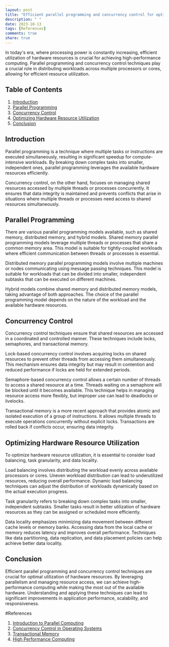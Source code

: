 ```yaml
---
layout: post
title: "Efficient parallel programming and concurrency control for optimal utilization of hardware resources"
description: " "
date: 2023-10-13
tags: [References]
comments: true
share: true
---
```


In today's era, where processing power is constantly increasing, efficient utilization of hardware resources is crucial for achieving high-performance computing. Parallel programming and concurrency control techniques play a crucial role in distributing workloads across multiple processors or cores, allowing for efficient resource utilization.

## Table of Contents
1. [Introduction](#introduction)
2. [Parallel Programming](#parallel-programming)
3. [Concurrency Control](#concurrency-control)
4. [Optimizing Hardware Resource Utilization](#optimizing-hardware-resource-utilization)
5. [Conclusion](#conclusion)

## Introduction<a name="introduction"></a>

Parallel programming is a technique where multiple tasks or instructions are executed simultaneously, resulting in significant speedup for compute-intensive workloads. By breaking down complex tasks into smaller, independent ones, parallel programming leverages the available hardware resources efficiently.

Concurrency control, on the other hand, focuses on managing shared resources accessed by multiple threads or processes concurrently. It ensures that data integrity is maintained and prevents conflicts that arise in situations where multiple threads or processes need access to shared resources simultaneously.

## Parallel Programming<a name="parallel-programming"></a>

There are various parallel programming models available, such as shared memory, distributed memory, and hybrid models. Shared memory parallel programming models leverage multiple threads or processes that share a common memory area. This model is suitable for tightly-coupled workloads where efficient communication between threads or processes is essential.

Distributed memory parallel programming models involve multiple machines or nodes communicating using message passing techniques. This model is suitable for workloads that can be divided into smaller, independent subtasks that can be executed on different machines.

Hybrid models combine shared memory and distributed memory models, taking advantage of both approaches. The choice of the parallel programming model depends on the nature of the workload and the available hardware resources.

## Concurrency Control<a name="concurrency-control"></a>

Concurrency control techniques ensure that shared resources are accessed in a coordinated and controlled manner. These techniques include locks, semaphores, and transactional memory.

Lock-based concurrency control involves acquiring locks on shared resources to prevent other threads from accessing them simultaneously. This mechanism ensures data integrity but may result in contention and reduced performance if locks are held for extended periods.

Semaphore-based concurrency control allows a certain number of threads to access a shared resource at a time. Threads waiting on a semaphore will be blocked until it becomes available. This technique helps in managing resource access more flexibly, but improper use can lead to deadlocks or livelocks.

Transactional memory is a more recent approach that provides atomic and isolated execution of a group of instructions. It allows multiple threads to execute operations concurrently without explicit locks. Transactions are rolled back if conflicts occur, ensuring data integrity.

## Optimizing Hardware Resource Utilization<a name="optimizing-hardware-resource-utilization"></a>

To optimize hardware resource utilization, it is essential to consider load balancing, task granularity, and data locality.

Load balancing involves distributing the workload evenly across available processors or cores. Uneven workload distribution can lead to underutilized resources, reducing overall performance. Dynamic load balancing techniques can adjust the distribution of workloads dynamically based on the actual execution progress.

Task granularity refers to breaking down complex tasks into smaller, independent subtasks. Smaller tasks result in better utilization of hardware resources as they can be assigned or scheduled more efficiently.

Data locality emphasizes minimizing data movement between different cache levels or memory banks. Accessing data from the local cache or memory reduces latency and improves overall performance. Techniques like data partitioning, data replication, and data placement policies can help achieve better data locality.

## Conclusion<a name="conclusion"></a>

Efficient parallel programming and concurrency control techniques are crucial for optimal utilization of hardware resources. By leveraging parallelism and managing resource access, we can achieve high-performance computing while making the most out of the available hardware. Understanding and applying these techniques can lead to significant improvements in application performance, scalability, and responsiveness.

#References
1. [Introduction to Parallel Computing](https://software.intel.com/content/www/us/en/develop/articles/introduction-to-parallel-computing.html)
2. [Concurrency Control in Operating Systems](https://www.geeksforgeeks.org/concurrency-control-in-operating-systems/)
3. [Transactional Memory](https://en.wikipedia.org/wiki/Transactional_memory)  
4. [High Performance Computing](https://www.nersc.gov/users/computational-systems/hpc-systems/knl-architecture/)